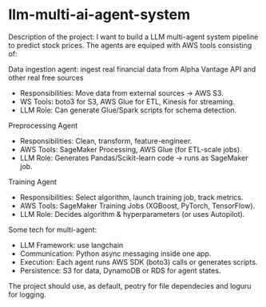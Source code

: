# llm-multi-ai-agent-system

Description of the project: I want to build a LLM multi-agent system pipeline to predict stock prices. The agents are equiped with AWS tools consisting of:

Data ingestion agent: ingest real financial data from Alpha Vantage API and other real free sources
- Responsibilities: Move data from external sources → AWS S3.
- WS Tools: boto3 for S3, AWS Glue for ETL, Kinesis for streaming.
- LLM Role: Can generate Glue/Spark scripts for schema detection.

Preprocessing Agent
- Responsibilities: Clean, transform, feature-engineer.
- AWS Tools: SageMaker Processing, AWS Glue (for ETL-scale jobs).
- LLM Role: Generates Pandas/Scikit-learn code → runs as SageMaker job.

Training Agent
- Responsibilities: Select algorithm, launch training job, track metrics.
- AWS Tools: SageMaker Training Jobs (XGBoost, PyTorch, TensorFlow).
- LLM Role: Decides algorithm & hyperparameters (or uses Autopilot).


Some tech for multi-agent:
- LLM Framework: use langchain
- Communication: Python async messaging inside one app.
- Execution: Each agent runs AWS SDK (boto3) calls or generates scripts.
- Persistence: S3 for data, DynamoDB or RDS for agent states.

The project should use, as default, peotry for file dependecies and loguru for logging.
